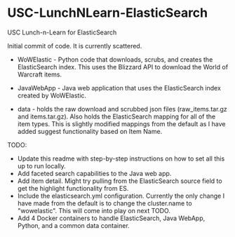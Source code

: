# USC-LunchNLearn-ElasticSearch
USC Lunch-n-Learn for ElasticSearch

Initial commit of code.  It is currently scattered.

- WoWElastic - Python code that downloads, scrubs, and creates the ElasticSearch index.
       This uses the Blizzard API to download the World of Warcraft items.

- JavaWebApp - Java web application that uses the ElasticSearch index created by WoWElastic.

- data - holds the raw download and scrubbed json files (raw_items.tar.gz and items.tar.gz).
       Also holds the ElasticSearch mapping for all of the item types.  This is slightly modified
       mappings from the default as I have added suggest functionality based on Item Name.


TODO:
- Update this readme with step-by-step instructions on how to set all this up to run locally.
- Add faceted search capabilities to the Java web app.
- Add item detail.  Might try pulling from the ElasticSearch source field to get the highlight functionality from ES.
- Include the elasticsearch.yml configuration.  Currently the only change I have made from the
    default is to change the cluster.name to "wowelastic".  This will come into play on next TODO.
- Add 4 Docker containers to handle ElasticSearch, Java WebApp, Python, and a common data container.
